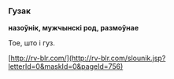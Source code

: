 ### Гузак
**назоўнік, мужчынскі род, размоўнае**

Тое, што і гуз.

<a rel="author">[http://rv-blr.com/](http://rv-blr.com/slounik.jsp?letterId=0&maskId=0&pageId=756)</a>
